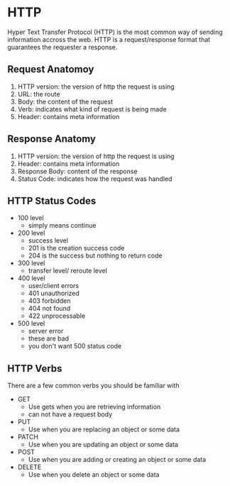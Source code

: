 # HTTP
Hyper Text Transfer Protocol (HTTP) is the most common way of sending information accross the web. HTTP is a request/response format that guarantees the requester a response.

## Request Anatomoy
1. HTTP version: the version of http the request is using
2. URL: the route
3. Body: the content of the request
4. Verb: indicates what kind of request is being made
5. Header: contains meta information

## Response Anatomy
1. HTTP version: the version of http the request is using
2. Header: contains meta information
3. Response Body: content of the response
4. Status Code: indicates how the request was handled

## HTTP Status Codes
- 100 level
    - simply means continue
- 200 level
    - success level
    - 201 is the creation success code
    - 204 is the success but nothing to return code
- 300 level
    - transfer level/ reroute level
- 400 level
    - user/client errors
    - 401 unauthorized
    - 403 forbidden 
    - 404 not found 
    - 422 unprocessable
- 500 level
    - server error
    - these are bad
    - you don't want 500 status code

## HTTP Verbs
There are a few common verbs you should be familiar with
- GET
    - Use gets when you are retrieving information
    - can not have a request body
- PUT
    - Use when you are replacing an object or some data
- PATCH
    - Use when you are updating an object or some data 
- POST
    - Use when you are adding or creating an object or some data
- DELETE
    - Use when you delete an object or some data